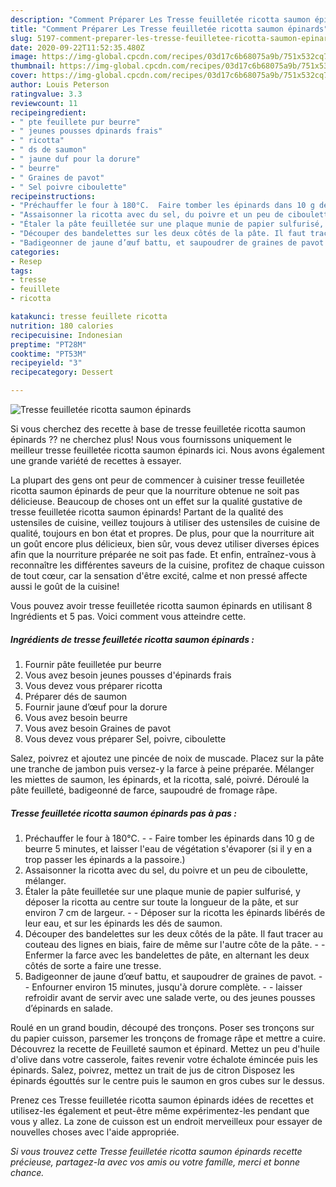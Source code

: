 ```yaml
---
description: "Comment Préparer Les Tresse feuilletée ricotta saumon épinards"
title: "Comment Préparer Les Tresse feuilletée ricotta saumon épinards"
slug: 5197-comment-preparer-les-tresse-feuilletee-ricotta-saumon-epinards
date: 2020-09-22T11:52:35.480Z
image: https://img-global.cpcdn.com/recipes/03d17c6b68075a9b/751x532cq70/tresse-feuilletee-ricotta-saumon-epinards-photo-principale-de-la-recette.jpg
thumbnail: https://img-global.cpcdn.com/recipes/03d17c6b68075a9b/751x532cq70/tresse-feuilletee-ricotta-saumon-epinards-photo-principale-de-la-recette.jpg
cover: https://img-global.cpcdn.com/recipes/03d17c6b68075a9b/751x532cq70/tresse-feuilletee-ricotta-saumon-epinards-photo-principale-de-la-recette.jpg
author: Louis Peterson
ratingvalue: 3.3
reviewcount: 11
recipeingredient:
- " pte feuillete pur beurre"
- " jeunes pousses dpinards frais"
- " ricotta"
- " ds de saumon"
- " jaune duf pour la dorure"
- " beurre"
- " Graines de pavot"
- " Sel poivre ciboulette"
recipeinstructions:
- "Préchauffer le four à 180°C.  Faire tomber les épinards dans 10 g de beurre 5 minutes, et laisser l&#39;eau de végétation s&#39;évaporer (si il y en a trop passer les épinards a la passoire.)"
- "Assaisonner la ricotta avec du sel, du poivre et un peu de ciboulette, mélanger."
- "Étaler la pâte feuilletée sur une plaque munie de papier sulfurisé, y déposer la ricotta au centre sur toute la longueur de la pâte, et sur environ 7 cm de largeur.  Déposer sur la ricotta les épinards libérés de leur eau, et sur les épinards les dés de saumon."
- "Découper des bandelettes sur les deux côtés de la pâte. Il faut tracer au couteau des lignes en biais, faire de même sur l&#39;autre côte de la pâte.  Enfermer la farce avec les bandelettes de pâte, en alternant les deux côtés de sorte a faire une tresse."
- "Badigeonner de jaune d’œuf battu, et saupoudrer de graines de pavot.  Enfourner environ 15 minutes, jusqu&#39;à dorure complète.  laisser refroidir avant de servir avec une salade verte, ou des jeunes pousses d’épinards en salade."
categories:
- Resep
tags:
- tresse
- feuillete
- ricotta

katakunci: tresse feuillete ricotta 
nutrition: 180 calories
recipecuisine: Indonesian
preptime: "PT28M"
cooktime: "PT53M"
recipeyield: "3"
recipecategory: Dessert

---
```



![Tresse feuilletée ricotta saumon épinards](https://img-global.cpcdn.com/recipes/03d17c6b68075a9b/751x532cq70/tresse-feuilletee-ricotta-saumon-epinards-photo-principale-de-la-recette.jpg)

Si vous cherchez des recette à base de tresse feuilletée ricotta saumon épinards ?? ne cherchez plus! Nous vous fournissons uniquement le meilleur tresse feuilletée ricotta saumon épinards ici. Nous avons également une grande variété de recettes à essayer.

La plupart des gens ont peur de commencer à cuisiner tresse feuilletée ricotta saumon épinards de peur que la nourriture obtenue ne soit pas délicieuse. Beaucoup de choses ont un effet sur la qualité gustative de tresse feuilletée ricotta saumon épinards! Partant de la qualité des ustensiles de cuisine, veillez toujours à utiliser des ustensiles de cuisine de qualité, toujours en bon état et propres. De plus, pour que la nourriture ait un goût encore plus délicieux, bien sûr, vous devez utiliser diverses épices afin que la nourriture préparée ne soit pas fade. Et enfin, entraînez-vous à reconnaître les différentes saveurs de la cuisine, profitez de chaque cuisson de tout cœur, car la sensation d'être excité, calme et non pressé affecte aussi le goût de la cuisine!

<!--inarticleads1-->

Vous pouvez avoir tresse feuilletée ricotta saumon épinards en utilisant 8 Ingrédients et 5 pas. Voici comment vous atteindre cette.

##### Ingrédients de tresse feuilletée ricotta saumon épinards :

1. Fournir  pâte feuilletée pur beurre
1. Vous avez besoin  jeunes pousses d&#39;épinards frais
1. Vous devez vous préparer  ricotta
1. Préparer  dés de saumon
1. Fournir  jaune d’œuf pour la dorure
1. Vous avez besoin  beurre
1. Vous avez besoin  Graines de pavot
1. Vous devez vous préparer  Sel, poivre, ciboulette


Salez, poivrez et ajoutez une pincée de noix de muscade. Placez sur la pâte une tranche de jambon puis versez-y la farce à peine préparée. Mélanger les miettes de saumon, les épinards, et la ricotta, salé, poivré. Déroulé la pâte feuilleté, badigeonné de farce, saupoudré de fromage râpe. 

<!--inarticleads2-->

##### Tresse feuilletée ricotta saumon épinards pas à pas :

1. Préchauffer le four à 180°C. -  - Faire tomber les épinards dans 10 g de beurre 5 minutes, et laisser l&#39;eau de végétation s&#39;évaporer (si il y en a trop passer les épinards a la passoire.)
1. Assaisonner la ricotta avec du sel, du poivre et un peu de ciboulette, mélanger.
1. Étaler la pâte feuilletée sur une plaque munie de papier sulfurisé, y déposer la ricotta au centre sur toute la longueur de la pâte, et sur environ 7 cm de largeur. -  - Déposer sur la ricotta les épinards libérés de leur eau, et sur les épinards les dés de saumon.
1. Découper des bandelettes sur les deux côtés de la pâte. Il faut tracer au couteau des lignes en biais, faire de même sur l&#39;autre côte de la pâte. -  - Enfermer la farce avec les bandelettes de pâte, en alternant les deux côtés de sorte a faire une tresse.
1. Badigeonner de jaune d’œuf battu, et saupoudrer de graines de pavot. -  - Enfourner environ 15 minutes, jusqu&#39;à dorure complète. -  - laisser refroidir avant de servir avec une salade verte, ou des jeunes pousses d’épinards en salade.


Roulé en un grand boudin, découpé des tronçons. Poser ses tronçons sur du papier cuisson, parsemer les tronçons de fromage râpe et mettre a cuire. Découvrez la recette de Feuilleté saumon et épinard. Mettez un peu d&#39;huile d&#39;olive dans votre casserole, faites revenir votre échalote émincée puis les épinards. Salez, poivrez, mettez un trait de jus de citron Disposez les épinards égouttés sur le centre puis le saumon en gros cubes sur le dessus. 

<!--inarticleads1-->

<p>
Prenez ces Tresse feuilletée ricotta saumon épinards idées de recettes et utilisez-les également et peut-être même expérimentez-les pendant que vous y allez. La zone de cuisson est un endroit merveilleux pour essayer de nouvelles choses avec l'aide appropriée.
</p>

<p>
<i>Si vous trouvez cette Tresse feuilletée ricotta saumon épinards recette précieuse, partagez-la avec vos amis ou votre famille, merci et bonne chance.</i>
</p>
